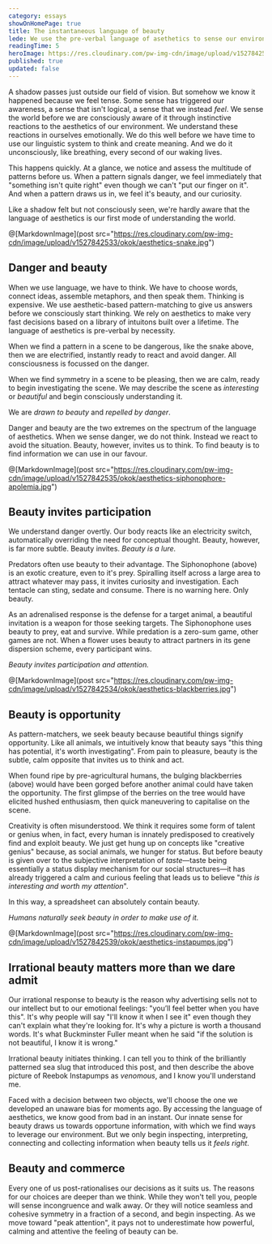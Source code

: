 ```yaml
---
category: essays
showOnHomePage: true
title: The instantaneous language of beauty
lede: We use the pre-verbal language of asethetics to sense our environment before we can think. As much as we repel from danger, we're drawn to seamless, cohesive symmetry, whcih we find beautiful. We are naturally attuned to beauty because we innately understand that it represents worthwhile information.
readingTime: 5
heroImage: https://res.cloudinary.com/pw-img-cdn/image/upload/v1527842531/okok/aesthetics-nembrotha-aurea.jpg
published: true
updated: false
---
```


A shadow passes just outside our field of vision. But somehow we know it happened because we feel tense. Some sense has triggered our awareness, a sense that isn't logical, a sense that we instead _feel_. We sense the world before we are consciously aware of it through instinctive reactions to the aesthetics of our environment. We understand these reactions in ourselves emotionally. We do this well before we have time to use our linguistic system to think and create meaning. And we do it unconsciously, like breathing, every second of our waking lives.

This happens quickly. At a glance, we notice and assess the multitude of patterns before us. When a pattern signals danger, we feel immediately that "something isn't quite right" even though we can't "put our finger on it". And when a pattern draws us in, we feel it's beauty, and our curiosity.

Like a shadow felt but not consciously seen, we're hardly aware that the language of aesthetics is our first mode of understanding the world.

@[MarkdownImage](post src="https://res.cloudinary.com/pw-img-cdn/image/upload/v1527842533/okok/aesthetics-snake.jpg")

## Danger and beauty

When we use language, we have to think. We have to choose words, connect ideas, assemble metaphors, and then speak them. Thinking is expensive. We use aesthetic-based pattern-matching to give us answers before we consciously start thinking. We rely on aesthetics to make very fast decisions based on a library of intuitons built over a lifetime. The language of aesthetics is pre-verbal by necessity.

When we find a pattern in a scene to be dangerous, like the snake above, then we are electrified, instantly ready to react and avoid danger. All consciousness is focussed on the danger.

When we find symmetry in a scene to be pleasing, then we are calm, ready to begin investigating the scene. We may describe the scene as _interesting_ or _beautiful_ and begin consciously understanding it.

We are _drawn to beauty_ and _repelled by danger_.

Danger and beauty are the two extremes on the spectrum of the language of aesthetics. When we sense danger, we do not think. Instead we react to avoid the situation. Beauty, however, invites us to think. To find beauty is to find information we can use in our favour.

@[MarkdownImage](post src="https://res.cloudinary.com/pw-img-cdn/image/upload/v1527842535/okok/aesthetics-siphonophore-apolemia.jpg")

<!-- caption="A Blue-ringed Octopus displays blue iridescent rings across their yellow-colored body when disturbed, hunting or mating. When calm, it displays an overall yellowish-beige colouration without any visible blue rings." -->

## Beauty invites participation

We understand danger overtly. Our body reacts like an electricity switch, automatically overriding the need for conceptual thought. Beauty, however, is far more subtle. Beauty invites. _Beauty is a lure._

Predators often use beauty to their advantage. The Siphonophone (above) is an exotic creature, even to it's prey. Spiralling itself across a large area to attract whatever may pass, it invites curiosity and investigation. Each tentacle can sting, sedate and consume. There is no warning here. Only beauty.

As an adrenalised response is the defense for a target animal, a beautiful invitation is a weapon for those seeking targets. The Siphonophone uses beauty to prey, eat and survive. While predation is a zero-sum game, other games are not. When a flower uses beauty to attract partners in its gene dispersion scheme, every participant wins.

_Beauty invites participation and attention._

@[MarkdownImage](post src="https://res.cloudinary.com/pw-img-cdn/image/upload/v1527842534/okok/aesthetics-blackberries.jpg")

## Beauty is opportunity

<!--It's been said that humans evolved large brains primarily to keep track of gossip within social circles as we began to live in larger groups. -->

As pattern-matchers, we seek beauty because beautiful things signify opportunity. Like all animals, we intuitively know that beauty says "this thing has potential, it's worth investigating". From pain to pleasure, beauty is the subtle, calm opposite that invites us to think and act.

When found ripe by pre-agricultural humans, the bulging blackberries (above) would have been gorged before another animal could have taken the opportunity. The first glimpse of the berries on the tree would have elicited hushed enthusiasm, then quick maneuvering to capitalise on the scene.

<!--Our intuition for beauty is quickly buried by cognition.-->

Creativity is often misunderstood. We think it requires some form of talent or genius when, in fact, every human is innately predisposed to creatively find and exploit beauty. We just get hung up on concepts like "creative genius" because, as social animals, we hunger for status. But before beauty is given over to the subjective interpretation of _taste_—taste being essentially a status display mechanism for our social structures—it has already triggered a calm and curious feeling that leads us to believe "_this is interesting and worth my attention_".

In this way, a spreadsheet can absolutely contain beauty.

_Humans naturally seek beauty in order to make use of it._

@[MarkdownImage](post src="https://res.cloudinary.com/pw-img-cdn/image/upload/v1527842539/okok/aesthetics-instapumps.jpg")

## Irrational beauty matters more than we dare admit

Our irrational response to beauty is the reason why advertising sells not to our intellect but to our emotional feelings: "you’ll feel better when you have this". It's why people will say "I'll know it when I see it" even though they can't explain what they're looking for. It's why a picture is worth a thousand words. It's what Buckminster Fuller meant when he said "if the solution is not beautiful, I know it is wrong."

Irrational beauty initiates thinking. I can tell you to think of the brilliantly patterned sea slug that introduced this post, and then describe the above picture of Reebok Instapumps as _venomous_, and I know you'll understand me.

<!-- and know you'll understand me somewhat more easily than you would have at the start of this article. That's because I know you've seen the brilliantly patterned sea slug that introduced the article—which despite being beautiful we'd be hesitant to touch—and I'm drawing out that residual feeling of it's beauty in your recent memory to make my word-play.-->

<!--The most profitable company in history is adamant the gaps between the building-high glass panels encasing it's 461 metre diameter be "no greater than 1/32 inch (0.8mm)". Apple's value is due to a deep understanding of how beauty -->

Faced with a decision between two objects, we'll choose the one we developed an unaware bias for moments ago. By accessing the language of aesthetics, we know good from bad in an instant. Our innate sense for beauty draws us towards opportune information, with which we find ways to leverage our environment. But we only begin inspecting, interpreting, connecting and collecting information when beauty tells us it _feels right_.

<!-- The aesthetics of beauty is what draws us towards opportune information. …, first by feeling and then by conceptualising… And then we start to collect and connect exploitable knowledge to  by being drawn to beautiful symmetry. -->

<!--Words mostly do not convey the feelings of beauty. Seeing—and sensing—is much easier than explaining.-->

<!--This is why design matters. Given Design, at it's best, uses the language of aesthetics to preempt verbal language and communicate much faster than any reason can.-->

## Beauty and commerce

Every one of us post-rationalises our decisions as it suits us. The reasons for our choices are deeper than we think. While they won't tell you, people will sense incongruence and walk away. Or they will notice seamless and cohesive symmetry in a fraction of a second, and begin inspecting. As we move toward "peak attention", it pays not to underestimate how powerful, calming and attentive the feeling of beauty can be.
